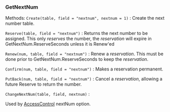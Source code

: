 ### GetNextNum

Methods:
`Create(table, field = "nextnum", nextnum = 1)`
: Create the next number table.

`Reserve(table, field = "nextnum")`
: Returns the next number to be assigned. This only *reserves* the number, the *reservation* will expire in GetNextNum.ReserveSeconds unless it is Renew'ed

`Renew(num, table, field = "nextnum")`
: Renew a *reservation*. This must be done prior to GetNextNum.ReserveSeconds to keep the *reservation*.

`Confirm(num, table, field = "nextnum")`
: Makes a reservation permanent.

`PutBack(num, table, field = "nextnum")`
: Cancel a *reservation*, allowing a future Reserve to return the number.

`ChangeNextNum(table, field, nextnum)`
: 

Used by [AccessControl](<../../User Interfaces/Reference/AccessControl.md>) nextNum option.